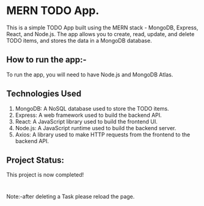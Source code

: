 # MERN TODO App.

This is a simple TODO App built using the MERN stack - MongoDB, Express, React, and Node.js. The app allows you to create, read, update, and delete TODO items, and stores the data in a MongoDB database.

## How to run the app:-

To run the app, you will need to have Node.js and MongoDB Atlas.

## Technologies Used

1. MongoDB: A NoSQL database used to store the TODO items.
2. Express: A web framework used to build the backend API.
3. React: A JavaScript library used to build the frontend UI.
4. Node.js: A JavaScript runtime used to build the backend server.
5. Axios: A library used to make HTTP requests from the frontend to the backend API.

## Project Status:

This project is now completed!

#

Note:-after deleting a Task please reload the page.

